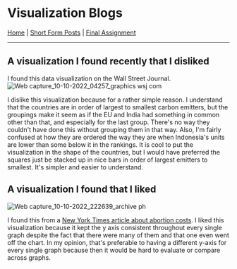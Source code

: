 # Visualization Blogs
[Home](https://github.com/grntl/dataVisBlog/blob/eb6b53ed750a854b63c563fde42f9b9ebcaddfd0/README.md) | [Short Form Posts](https://github.com/grntl/dataVisBlog/blob/b1541ee35cb8d109bd1438eee7f3d958f1790daa/shortForm.md) | [Final Assignment](https://github.com/grntl/dataVisBlog/blob/9fd117a4d77a7aaa432f277695ff197ed8c54b8a/finalAssign.md)
***
## A visualization I found recently that I disliked
I found this data visualization on the Wall Street Journal. 
![Web capture_10-10-2022_04257_graphics wsj com](https://user-images.githubusercontent.com/114178136/194805121-7aff6336-04ab-4de9-8db5-ec44181f2801.jpeg)

I dislike this visualization because for a rather simple reason. I understand that the countries are in order of largest to smallest carbon emitters, but the groupings make it seem as if the EU and India had something in common other than that, and especially for the last group. There's no way they couldn't have done this without grouping them in that way. Also, I'm fairly confused at how they are ordered the way they are when Indonesia's units are lower than some below it in the rankings. It is cool to put the visualization in the shape of the countries, but I would have preferred the squares just be stacked up in nice bars in order of largest emitters to smallest. It's simpler and easier to understand. 
## A visualization I found that I liked
![Web capture_10-10-2022_222639_archive ph](https://user-images.githubusercontent.com/114178136/194990371-747ee777-205c-4425-a8f1-ac75da6bba2a.jpeg)

I found this from a [New York Times article about abortion costs](https://archive.ph/NKrTS). I liked this visualization because it kept the y axis consistent throughout every single graph despite the fact that there were many of them and that one even went off the chart. In my opinion, that's preferable to having a different y-axis for every single graph because then it would be hard to evaluate or compare across graphs. 
